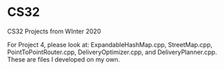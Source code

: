 # CS32
CS32 Projects from WInter 2020

For Project 4, please look at: ExpandableHashMap.cpp, StreetMap.cpp, PointToPointRouter.cpp, DeliveryOptimizer.cpp, and DeliveryPlanner.cpp. These are files I developed on my own.
